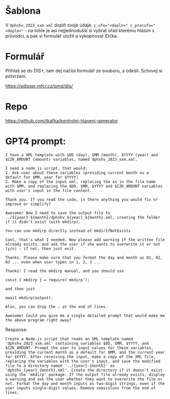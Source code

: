 # Šablona

V `dphshv_2023_xxm.xml` doplň svoje údaje. `c_ufo="<dopln>" c_pracufo="<dople>"` - na tohle je asi nejjednodušší si vybrat úřad kterému hlásím v průvodci, a pak si formulář uložit a vykopírovat IDčka.

# Formulář

Přihlaš se do DIS+, tam dej načíst formulář ze souboru, a odešli. Schovej si potvrzení.

https://adisspr.mfcr.cz/pmd/dis/


# Repo

https://github.com/tkafka/kontrolni-hlaseni-generator

# GPT4 prompt:

```
I have a XML template with $DD (day), $MM (month), $YYYY (year) and $CZK_AMOUNT (amount) variables, named dphshv_2023_xxm.xml.
 
I need a node.js script, that would:
1. Ask user about these variables (providing current month as a default for $MM, year for $YYYY)
2. Make a copy of the input xml, replacing the xx in the file name with $MM, and replacing the $DD, $MM, $YYYY and $CZK_AMOUNT variables with user's input in the file content.
```

```gpt
Thank you. If you read the code, is there anything you would fix or improve or simplify?
```

```gpt
Awesome! Now I need to save the output file to ../${year}-${month}/dphshv_${year}_${month}.xml, creating the folder if it didn't exist (with mkdirp).
```

```gpt
You can use mkdirp directly instead of mkdirIfNotExists
```

```gpt
Cool, that's what I needed. Now please add warning if the written file already exists, and ask the user if she wants to overwrite it or not (y/n) - if not, then just exit.
```

```gpt
Thanks. Please make sure that you format the day and month as 01, 02, 03 ... even when user types in 1, 2, 3 ...
```

```gpt
Thanks! I read the mkdirp manual, and you should use 

const { mkdirp } = require('mkdirp');

and then just 

await mkdirp(output).

Also, you can drop the ; at the end of lines.
```

```gpt
Awesome! Could you give me a single detailed prompt that would make me the above program right away?
```

Response:
```gpt
Create a Node.js script that reads an XML template named 'dphshv_2023_xxm.xml' containing variables $DD, $MM, $YYYY, and $CZK_AMOUNT. Prompt the user to input values for these variables, providing the current month as a default for $MM, and the current year for $YYYY. After receiving the input, make a copy of the XML file, replacing the variables with the user's input, and save the modified file to a directory named '../{year}-{month}' as 'dphshv_{year}_{month}.xml'. Create the directory if it doesn't exist using the 'mkdirp' package. If the output file already exists, display a warning and ask the user whether they want to overwrite the file or not. Format the day and month inputs as two-digit strings, even if the user inputs single-digit values. Remove semicolons from the end of lines.
```

